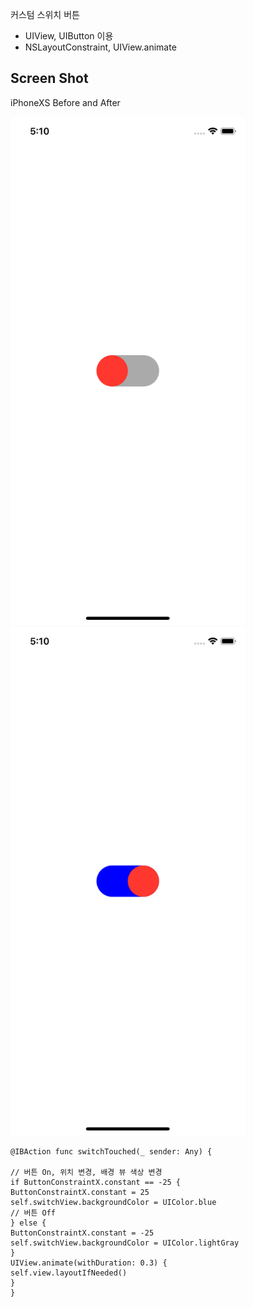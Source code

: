 커스텀 스위치 버튼
* UIView, UIButton 이용 
* NSLayoutConstraint, UIView.animate



Screen Shot
---
iPhoneXS
Before and After

<img src="./screen1.png" width="375"> <img src="./screen2.png" width="375">


```
@IBAction func switchTouched(_ sender: Any) {

// 버튼 On, 위치 변경, 배경 뷰 색상 변경
if ButtonConstraintX.constant == -25 {
ButtonConstraintX.constant = 25
self.switchView.backgroundColor = UIColor.blue
// 버튼 Off
} else {
ButtonConstraintX.constant = -25
self.switchView.backgroundColor = UIColor.lightGray
}
UIView.animate(withDuration: 0.3) {
self.view.layoutIfNeeded()
}
}
```
